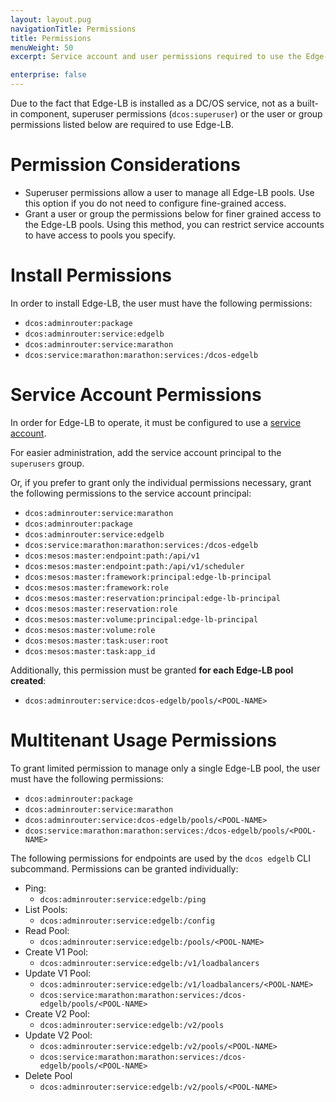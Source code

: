 ```yaml
---
layout: layout.pug
navigationTitle: Permissions
title: Permissions
menuWeight: 50
excerpt: Service account and user permissions required to use the Edge-LB package

enterprise: false
---
```



Due to the fact that Edge-LB is installed as a DC/OS service, not as a built-in component, superuser permissions (`dcos:superuser`) or the user or group permissions listed below are required to use Edge-LB.

# Permission Considerations

- Superuser permissions allow a user to manage all Edge-LB pools. Use this option if you do not need to configure fine-grained access.
- Grant a user or group the permissions below for finer grained access to the Edge-LB pools. Using this method, you can restrict service accounts to have access to pools you specify.

# Install Permissions

In order to install Edge-LB, the user must have the following permissions:

- `dcos:adminrouter:package`
- `dcos:adminrouter:service:edgelb`
- `dcos:adminrouter:service:marathon`
- `dcos:service:marathon:marathon:services:/dcos-edgelb`

# Service Account Permissions

In order for Edge-LB to operate, it must be configured to use a [service account](/mesosphere/dcos/services/edge-lb/1.3/installing/#create-a-service-account/).

For easier administration, add the service account principal to the `superusers` group.

Or, if you prefer to grant only the individual permissions necessary, grant the following permissions to the service account principal:

- `dcos:adminrouter:service:marathon`
- `dcos:adminrouter:package`
- `dcos:adminrouter:service:edgelb`
- `dcos:service:marathon:marathon:services:/dcos-edgelb`
- `dcos:mesos:master:endpoint:path:/api/v1`
- `dcos:mesos:master:endpoint:path:/api/v1/scheduler`
- `dcos:mesos:master:framework:principal:edge-lb-principal`
- `dcos:mesos:master:framework:role`
- `dcos:mesos:master:reservation:principal:edge-lb-principal`
- `dcos:mesos:master:reservation:role`
- `dcos:mesos:master:volume:principal:edge-lb-principal`
- `dcos:mesos:master:volume:role`
- `dcos:mesos:master:task:user:root`
- `dcos:mesos:master:task:app_id`

Additionally, this permission must be granted **for each Edge-LB pool created**:

- `dcos:adminrouter:service:dcos-edgelb/pools/<POOL-NAME>`

# Multitenant Usage Permissions

To grant limited permission to manage only a single Edge-LB pool, the user must have the following permissions:

- `dcos:adminrouter:package`
- `dcos:adminrouter:service:marathon`
- `dcos:adminrouter:service:dcos-edgelb/pools/<POOL-NAME>`
- `dcos:service:marathon:marathon:services:/dcos-edgelb/pools/<POOL-NAME>`

The following permissions for endpoints are used by the `dcos edgelb` CLI subcommand. Permissions can be granted individually:

- Ping:
    - `dcos:adminrouter:service:edgelb:/ping`
- List Pools:
    - `dcos:adminrouter:service:edgelb:/config`
- Read Pool:
    - `dcos:adminrouter:service:edgelb:/pools/<POOL-NAME>`
- Create V1 Pool:
    - `dcos:adminrouter:service:edgelb:/v1/loadbalancers`
- Update V1 Pool:
    - `dcos:adminrouter:service:edgelb:/v1/loadbalancers/<POOL-NAME>`
    - `dcos:service:marathon:marathon:services:/dcos-edgelb/pools/<POOL-NAME>`
- Create V2 Pool:
    - `dcos:adminrouter:service:edgelb:/v2/pools`
- Update V2 Pool:
    - `dcos:adminrouter:service:edgelb:/v2/pools/<POOL-NAME>`
    - `dcos:service:marathon:marathon:services:/dcos-edgelb/pools/<POOL-NAME>`
- Delete Pool
    - `dcos:adminrouter:service:edgelb:/v2/pools/<POOL-NAME>`
